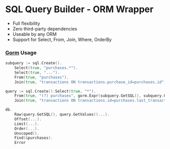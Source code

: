 # SQL Query Builder - ORM Wrapper

- Full flexibility
- Zero third-party dependencies
- Useable by any ORM
- Support for Select, From, Join, Where, OrderBy

### [Gorm](https://github.com/jinzhu/gorm) Usage

```go
subquery := sql.Create().
    Select(true, "purchases.*").
    Select(true, "...").
    From(true, "purchases").
    Join(true, "transactions ON transactions.purchase_id=purchases.id")

query := sql.Create().Select(true, "*").
    From(true, "(?) purchases", gorm.Expr(subquery.GetSQL(), subquery.GetValues()...)).
    Join(true, "transactions ON transactions.id=purchases.last_transaction_id")

db.
    Raw(query.GetSQL(), query.GetValues()...).
    Offset(...).
    Limit(...).
    Order(...).
    Unscoped().
    Find(&purchases).
    Error
```
